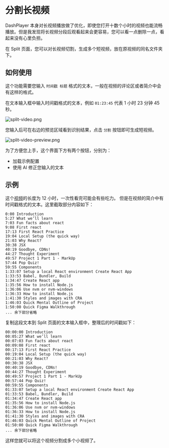 # 分割长视频

DashPlayer 本身对长视频播放做了优化，即使您打开十数个小时的视频也能流畅播放。但是我发现将长视频分段后观看起来会更容易，您可以看一点删除一点，看起来没有心里负担。

在 Split 页面，您可以对长视频切割，生成多个短视频，放在原视频的同名文件夹下。

## 如何使用

这个功能需要您输入 `时间戳 标题` 格式的文本，一般在视频的评论区或者简介中会有这样的格式。

在文本输入框中输入时间戳格式的文本，例如 `01:23:45` 代表 1 小时 23 分钟 45 秒。


![split-video.png](split-video.png)

您输入后可在右边的预览区域看到识别结果，点击 `分割` 按钮即可生成短视频。

![split-video-preview.png](split-video-preview.png)

为了方便您上手，这个界面下方有两个按钮，分别为：

- 加载示例配置
- 使用 AI 修正您输入的文本

## 示例

这个[视频](https://www.youtube.com/watch?v=bMknfKXIFA8)的长度为 12 小时，一次性看完可能会有些吃力。 
但是在视频的简介中有时间戳格式的文本。这里截取部分内容如下：

```text
0:00 Introduction
5:27 What we’ll learn
7:03 Fun facts about react
9:08 First react
17:13 First React Practice 
19:04 Local Setup (the quick way)
21:03 Why React?
30:38 JSX
40:19 Goodbye, CDNs!
44:27 Thought Experiment
49:57 Project 1 Part 1 - MarkUp
57:44 Pop Quiz!
59:55 Components
1:33:07 Setup a local React environment Create React App
1:33:53 Babel, Bundler, Build
1:34:47 Create React app
1:35:56 How to install Node.js
1:36:06 Use nvm or nvm-windows
1:36:33 How to install Node.js
1:41:30 Styles and images with CRA
1:46:03 Quick Mental Outline of Project 
1:50:00 Quick Figma Walkthrough
... 余下部分省略
```

复制这段文本到 Split 页面的文本输入框中，整理后的时间戳如下：

```text
00:00:00 Introduction
00:05:27 What we’ll learn
00:07:03 Fun facts about react
00:09:08 First react
00:17:13 First React Practice 
00:19:04 Local Setup (the quick way)
00:21:03 Why React?
00:30:38 JSX
00:40:19 Goodbye, CDNs!
00:44:27 Thought Experiment
00:49:57 Project 1 Part 1 - MarkUp
00:57:44 Pop Quiz!
00:59:55 Components
01:33:07 Setup a local React environment Create React App
01:33:53 Babel, Bundler, Build
01:34:47 Create React app
01:35:56 How to install Node.js
01:36:06 Use nvm or nvm-windows
01:36:33 How to install Node.js
01:41:30 Styles and images with CRA
01:46:03 Quick Mental Outline of Project 
01:50:00 Quick Figma Walkthrough
... 余下部分省略
```

这样您就可以将这个视频分割成多个小视频了。
